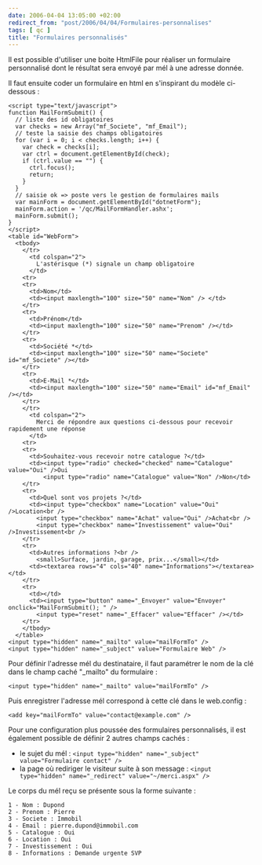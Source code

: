 ```yaml
---
date: 2006-04-04 13:05:00 +02:00
redirect_from: "post/2006/04/04/Formulaires-personnalises"
tags: [ qc ]
title: "Formulaires personnalisés"
---
```


Il est possible d'utiliser une boite HtmlFile pour réaliser un formulaire
personnalisé dont le résultat sera envoyé par mél à une adresse donnée.

Il faut ensuite coder un formulaire en html en s'inspirant du modèle
ci-dessous :

```
<script type="text/javascript">
function MailFormSubmit() {
  // liste des id obligatoires
  var checks = new Array("mf_Societe", "mf_Email");
  // teste la saisie des champs obligatoires
  for (var i = 0; i < checks.length; i++) {
    var check = checks[i];
    var ctrl = document.getElementById(check);
    if (ctrl.value == "") {
      ctrl.focus();
      return;
    }
  }
  // saisie ok => poste vers le gestion de formulaires mails
  var mainForm = document.getElementById("dotnetForm");
  mainForm.action = '/qc/MailFormHandler.ashx';
  mainForm.submit();
}
</script>
<table id="WebForm">
  <tbody>
    </tr>
      <td colspan="2">
        L'astérisque (*) signale un champ obligatoire
      </td>
    <tr>
    <tr>
      <td>Nom</td>
      <td><input maxlength="100" size="50" name="Nom" /> </td>
    </tr>
    <tr>
      <td>Prénom</td>
      <td><input maxlength="100" size="50" name="Prenom" /></td>
    </tr>
    <tr>
      <td>Société *</td>
      <td><input maxlength="100" size="50" name="Societe" id="mf_Societe" /></td>
    </tr>
    <tr>
      <td>E-Mail *</td>
      <td><input maxlength="100" size="50" name="Email" id="mf_Email" /></td>
    </tr>
    </tr>
      <td colspan="2">
        Merci de répondre aux questions ci-dessous pour recevoir rapidement une réponse
      </td>
    <tr>
    <tr>
      <td>Souhaitez-vous recevoir notre catalogue ?</td>
      <td><input type="radio" checked="checked" name="Catalogue" value="Oui" />Oui
          <input type="radio" name="Catalogue" value="Non" />Non</td>
    </tr>
    <tr>
      <td>Quel sont vos projets ?</td>
      <td><input type="checkbox" name="Location" value="Oui" />Location<br />
        <input type="checkbox" name="Achat" value="Oui" />Achat<br />
        <input type="checkbox" name="Investissement" value="Oui" />Investissement<br />
    </tr>
    <tr>
      <td>Autres informations ?<br />
        <small>Surface, jardin, garage, prix...</small></td>
      <td><textarea rows="4" cols="40" name="Informations"></textarea></td>
    </tr>
    <tr>
      <td></td>
      <td><input type="button" name="_Envoyer" value="Envoyer" onclick="MailFormSubmit(); " /> 
        <input type="reset" name="_Effacer" value="Effacer" /></td>
    </tr>
    </tbody>
  </table>
<input type="hidden" name="_mailto" value="mailFormTo" />
<input type="hidden" name="_subject" value="Formulaire Web" />
```

Pour définir l'adresse mél du destinataire, il faut paramétrer le nom de la
clé dans le champ caché "_mailto" du formulaire :

```
<input type="hidden" name="_mailto" value="mailFormTo" />
```

Puis enregistrer l'adresse mél correspond à cette clé dans le web.config
:

```
<add key="mailFormTo" value="contact@example.com" />
```

Pour une configuration plus poussée des formulaires personnalisés, il est
également possible de définir 2 autres champs cachés :

* le sujet du mél : `<input type="hidden" name="_subject"
value="Formulaire contact" />`
* la page où rediriger le visiteur suite à son message : `<input
type="hidden" name="_redirect" value="~/merci.aspx" />`

Le corps du mél reçu se présente sous la forme suivante :

```
1 - Nom : Dupond
2 - Prenom : Pierre
3 - Societe : Immobil
4 - Email : pierre.dupond@immobil.com
5 - Catalogue : Oui
6 - Location : Oui
7 - Investissement : Oui
8 - Informations : Demande urgente SVP
```
